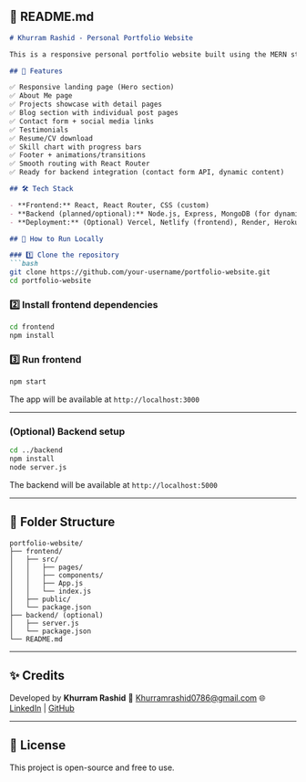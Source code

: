 ## 📄 **README.md**

````markdown
# Khurram Rashid - Personal Portfolio Website 

This is a responsive personal portfolio website built using the MERN stack (MongoDB, Express, React, Node.js). The website showcases my skills, projects, blog posts, testimonials, and contact information.

## 🌟 Features

✅ Responsive landing page (Hero section)  
✅ About Me page  
✅ Projects showcase with detail pages  
✅ Blog section with individual post pages  
✅ Contact form + social media links  
✅ Testimonials  
✅ Resume/CV download  
✅ Skill chart with progress bars  
✅ Footer + animations/transitions  
✅ Smooth routing with React Router  
✅ Ready for backend integration (contact form API, dynamic content)

## 🛠 Tech Stack

- **Frontend:** React, React Router, CSS (custom)
- **Backend (planned/optional):** Node.js, Express, MongoDB (for dynamic content / form submissions)
- **Deployment:** (Optional) Vercel, Netlify (frontend), Render, Heroku (backend)

## 🚀 How to Run Locally

### 1️⃣ Clone the repository
```bash
git clone https://github.com/your-username/portfolio-website.git
cd portfolio-website
````

### 2️⃣ Install frontend dependencies

```bash
cd frontend
npm install
```

### 3️⃣ Run frontend

```bash
npm start
```

The app will be available at `http://localhost:3000`

---

### (Optional) Backend setup

```bash
cd ../backend
npm install
node server.js
```

The backend will be available at `http://localhost:5000`

---

## 📂 Folder Structure

```
portfolio-website/
├── frontend/
│   ├── src/
│   │   ├── pages/
│   │   ├── components/
│   │   ├── App.js
│   │   └── index.js
│   ├── public/
│   └── package.json
├── backend/ (optional)
│   ├── server.js
│   └── package.json
└── README.md
```

---

## ✨ Credits

Developed by **Khurram Rashid**
📧 [Khurramrashid0786@gmail.com](mailto:Khurramrashid0786@gmail.com)
🌐 [LinkedIn](https://linkedin.com/) | [GitHub](https://github.com/)

---

## 📌 License

This project is open-source and free to use.

```


